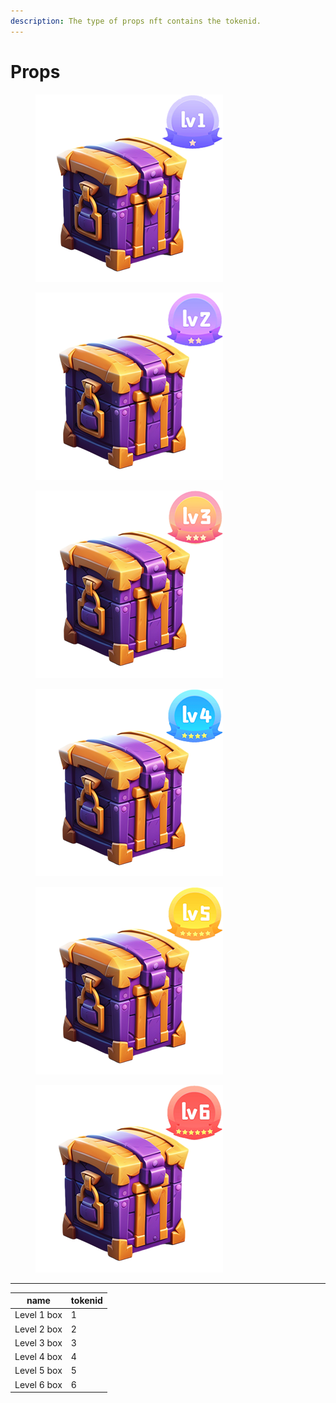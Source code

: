 ```yaml
---
description: The type of props nft contains the tokenid.
---
```


# Props

<div>

<figure><img src="../../.gitbook/assets/1.png" alt=""><figcaption></figcaption></figure>

 

<figure><img src="../../.gitbook/assets/2.png" alt=""><figcaption></figcaption></figure>

 

<figure><img src="../../.gitbook/assets/3.png" alt=""><figcaption></figcaption></figure>

 

<figure><img src="../../.gitbook/assets/4.png" alt=""><figcaption></figcaption></figure>

 

<figure><img src="../../.gitbook/assets/5.png" alt=""><figcaption></figcaption></figure>

 

<figure><img src="../../.gitbook/assets/6.png" alt=""><figcaption></figcaption></figure>

</div>

***

| name        | tokenid |
| ----------- | ------- |
| Level 1 box | 1       |
| Level 2 box | 2       |
| Level 3 box | 3       |
| Level 4 box | 4       |
| Level 5 box | 5       |
| Level 6 box | 6       |
